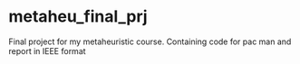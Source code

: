 # metaheu_final_prj
Final project for my metaheuristic course. Containing code for pac man and report in IEEE format
